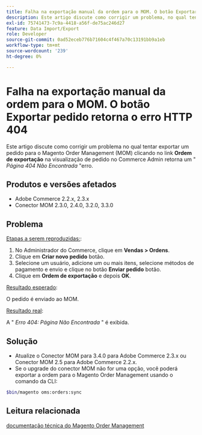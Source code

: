 ```yaml
---
title: Falha na exportação manual da ordem para o MOM. O botão Exportar pedido retorna o erro HTTP 404
description: Este artigo discute como corrigir um problema, no qual tentar exportar um pedido para o Magento Order Management (MOM) clicando no botão **Exportar pedido** na exibição do pedido no Commerce Admin retorna o erro " *404 Página não encontrada*".
exl-id: 75741473-7c9a-4418-a56f-de75ac246d27
feature: Data Import/Export
role: Developer
source-git-commit: 0ad52eceb776b71604c4f467a70c13191bb9a1eb
workflow-type: tm+mt
source-wordcount: '239'
ht-degree: 0%

---
```


# Falha na exportação manual da ordem para o MOM. O botão Exportar pedido retorna o erro HTTP 404

Este artigo discute como corrigir um problema no qual tentar exportar um pedido para o Magento Order Management (MOM) clicando no link **Ordem de exportação** na visualização de pedido no Commerce Admin retorna um &quot; *Página 404 Não Encontrada* &quot;erro.

## Produtos e versões afetados

* Adobe Commerce 2.2.x, 2.3.x
* Conector MOM 2.3.0, 2.4.0, 3.2.0, 3.3.0

## Problema

<u>Etapas a serem reproduzidas:</u>:

1. No Administrador do Commerce, clique em **Vendas > Ordens**.
1. Clique em **Criar novo pedido** botão.
1. Selecione um usuário, adicione um ou mais itens, selecione métodos de pagamento e envio e clique no botão **Enviar pedido** botão.
1. Clique em **Ordem de exportação** e depois **OK**.

<u>Resultado esperado</u>:

O pedido é enviado ao MOM.

<u>Resultado real</u>:

A &quot; *Erro 404: Página Não Encontrada* &quot; é exibida.

## Solução

* Atualize o Conector MOM para 3.4.0 para Adobe Commerce 2.3.x ou Conector MOM 2.5 para Adobe Commerce 2.2.x.
* Se o upgrade do conector MOM não for uma opção, você poderá exportar a ordem para o Magento Order Management usando o comando da CLI:

```bash
$bin/magento oms:orders:sync
```

## Leitura relacionada

[documentação técnica do Magento Order Management](https://omsdocs.magento.com/en/)
